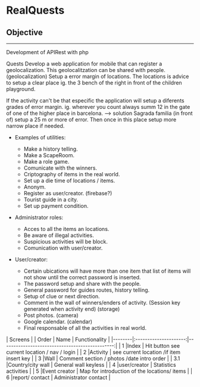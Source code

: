 # RealQuests

## Objective
-----------

Development of APIRest with php 

Quests
Develop a web application for mobile that can register a geolocalization. This geolocalitzation can be shared with people.  (geolocalization)
Setup a error margin of locations. The locations is advice to setup a clear place ig. the 3 bench of the right in front of the children playground.

If the activity can't be that especific the application will setup a diferents grades of error margin. 
ig. wherever you count always summ 12 in the gate of one of the higher place in barcelona. --> solution Sagrada familia (in front of) setup a 25 m or more of error. Then once in this place setup more narrow place if needed.

+ Examples of utilities:

    - Make a history telling.
    - Make a ScapeRoom.
    - Make a role game.
    - Comunicate with the winners.
    - Criptography of items in the real world.
    - Set up a die time of locations / items.
    - Anonym.
    - Register as user/creator. (firebase?)
    - Tourist guide in a city.
    - Set up payment condition.

+ Administrator roles: 

    - Acces to all the items an locations.
    - Be aware of illegal activities.
    - Suspicious activities will be block. 
    - Comunication with user/creator.

+ User/creator:

    - Certain ubications will have more than one item that list of items will not show until the correct password is inserted. 
    - The password setup and share with the people.
    - General password for guides routes, history telling.
    - Setup of clue or next direction.
    - Comment in the wall of winners/enders of activity. (Session key generated when activity end) (storage)
    - Post photos. (camera)
    - Google calendar. (calendar)
    - Final responsable of all the activities in real world.

| Screens                                                                         |
| Order  | Name                  | Functionality                                  |
|--------|:---------------------:|-----------------------------------------------:|
| 1      |Index                  | Hit button see current location / nav / login  |
| 2      |Activity               | see current location /if item insert key       |
| 3      |Wall                   | Comment section / photos /date intro order     |
| 3.1    |Country/city wall      | General wall keyless                           |
| 4      |user/creator           | Statistics activities                          |
| 5      |Event creator          | Map for introduction of the locations/ items   |
| 6      |report/ contact        | Administrator contact                          |

